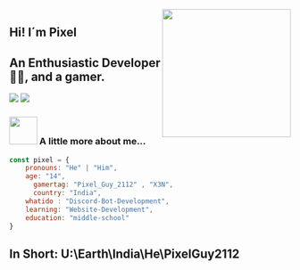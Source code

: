 <img align='right' src="https://media.giphy.com/media/M9gbBd9nbDrOTu1Mqx/giphy.gif" width="230">

## Hi! I´m Pixel
## An Enthusiastic Developer 👨‍💻, and a gamer.
<!--
**PixelGuy-2112/PixelGuy-2112** is a ✨ _special_ ✨ repository because its `README.md` (this file) appears on your GitHub profile.

Here are some ideas to get you started:

- 🔭 I’m currently working on ...
- 🌱 I’m currently learning ...
- 👯 I’m looking to collaborate on ...
- 🤔 I’m looking for help with ...
- 💬 Ask me about ...
- 📫 How to reach me: ...
- 😄 Pronouns: ...
- ⚡ Fun fact: ...
-->




[![](https://img.shields.io/badge/Discord-PixelGuy2112-blue
)](https://discordapp.com/users/888687422609715211)
[![](https://img.shields.io/badge/Gmail-me%40pixelguy2112.ga-red)](mailto:me@pixelguy2112.ga)


### <img src="https://media.giphy.com/media/VgCDAzcKvsR6OM0uWg/giphy.gif" width="50"> A little more about me...  

```javascript
const pixel = {
    pronouns: "He" | "Him",
    age: "14",
	  gamertag: "Pixel_Guy_2112" , "X3N",
	  country: "India",
    whatido : "Discord-Bot-Development",
    learning: "Website-Development",
    education: "middle-school"
}
```
## In Short: U:\Earth\India\He\PixelGuy2112

